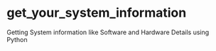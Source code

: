 # get_your_system_information
Getting System information like Software and Hardware Details using Python
